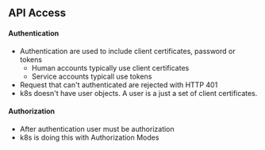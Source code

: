 ## API Access

#### Authentication

* Authentication are used to include client certificates, password or tokens
    * Human accounts typically use client certificates
    * Service accounts typicall use tokens
* Request that can't authenticated are rejected with HTTP 401
* k8s doesn't have user objects. A user is a just a set of client certificates.

#### Authorization

* After authentication user must be authorization
* k8s is doing this with Authorization Modes
